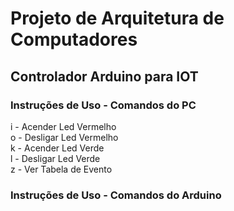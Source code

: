 # Projeto de Arquitetura de Computadores
## Controlador Arduino para IOT
### Instruções de Uso - Comandos do PC
i - Acender Led Vermelho  
o - Desligar Led Vermelho  
k - Acender Led Verde  
l - Desligar Led Verde  
z - Ver Tabela de Evento

### Instruções de Uso - Comandos do Arduino
